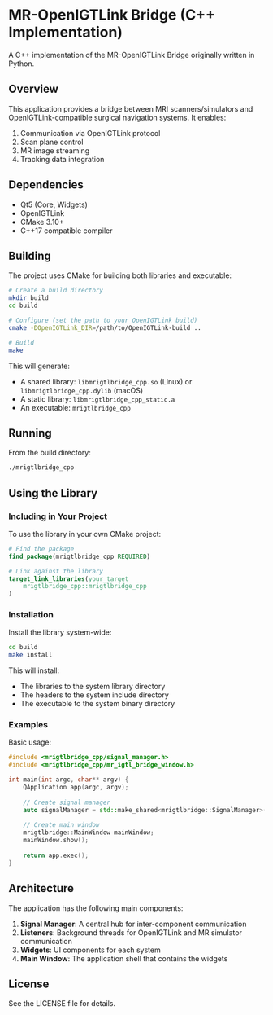 # MR-OpenIGTLink Bridge (C++ Implementation)

A C++ implementation of the MR-OpenIGTLink Bridge originally written in Python.

## Overview

This application provides a bridge between MRI scanners/simulators and OpenIGTLink-compatible surgical navigation systems. It enables:

1. Communication via OpenIGTLink protocol
2. Scan plane control
3. MR image streaming
4. Tracking data integration

## Dependencies

- Qt5 (Core, Widgets)
- OpenIGTLink
- CMake 3.10+
- C++17 compatible compiler

## Building

The project uses CMake for building both libraries and executable:

```bash
# Create a build directory
mkdir build
cd build

# Configure (set the path to your OpenIGTLink build)
cmake -DOpenIGTLink_DIR=/path/to/OpenIGTLink-build ..

# Build
make
```

This will generate:
- A shared library: `libmrigtlbridge_cpp.so` (Linux) or `libmrigtlbridge_cpp.dylib` (macOS)
- A static library: `libmrigtlbridge_cpp_static.a`
- An executable: `mrigtlbridge_cpp`

## Running

From the build directory:

```bash
./mrigtlbridge_cpp
```

## Using the Library

### Including in Your Project

To use the library in your own CMake project:

```cmake
# Find the package
find_package(mrigtlbridge_cpp REQUIRED)

# Link against the library
target_link_libraries(your_target
    mrigtlbridge_cpp::mrigtlbridge_cpp
)
```

### Installation

Install the library system-wide:

```bash
cd build
make install
```

This will install:
- The libraries to the system library directory
- The headers to the system include directory
- The executable to the system binary directory

### Examples

Basic usage:

```cpp
#include <mrigtlbridge_cpp/signal_manager.h>
#include <mrigtlbridge_cpp/mr_igtl_bridge_window.h>

int main(int argc, char** argv) {
    QApplication app(argc, argv);
    
    // Create signal manager
    auto signalManager = std::make_shared<mrigtlbridge::SignalManager>();
    
    // Create main window
    mrigtlbridge::MainWindow mainWindow;
    mainWindow.show();
    
    return app.exec();
}
```

## Architecture

The application has the following main components:

1. **Signal Manager**: A central hub for inter-component communication
2. **Listeners**: Background threads for OpenIGTLink and MR simulator communication
3. **Widgets**: UI components for each system
4. **Main Window**: The application shell that contains the widgets

## License

See the LICENSE file for details.
